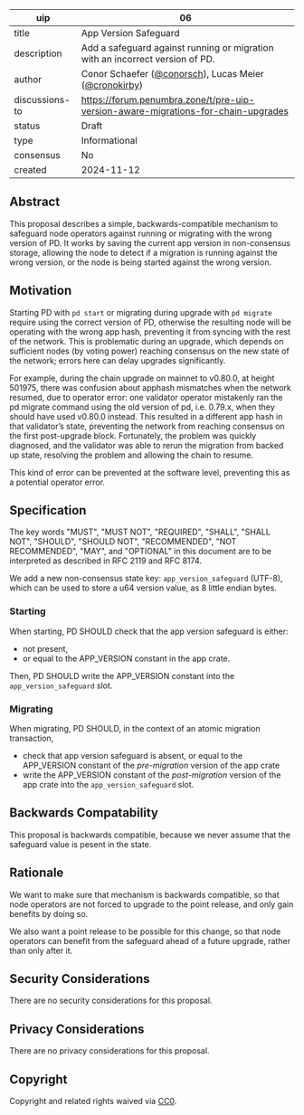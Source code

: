 | uip | 06 |
| - | - |
| title | App Version Safeguard |
| description | Add a safeguard against running or migration with an incorrect version of PD. |
| author | Conor Schaefer ([@conorsch](https://github.com/conorsch)), Lucas Meier ([@cronokirby](https://github.com/cronokirby)) |
| discussions-to | <https://forum.penumbra.zone/t/pre-uip-version-aware-migrations-for-chain-upgrades> |
| status | Draft |
| type | Informational |
| consensus | No |
| created | 2024-11-12 |


## Abstract

This proposal describes a simple, backwards-compatible mechanism to safeguard node operators
against running or migrating with the wrong version of PD.
It works by saving the current app version in non-consensus storage, allowing the node
to detect if a migration is running against the wrong version, or the node is being
started against the wrong version.

## Motivation

Starting PD with `pd start` or migrating during upgrade with `pd migrate` require using the
correct version of PD, otherwise the resulting node will be operating with the wrong app hash,
preventing it from syncing with the rest of the network.
This is problematic during an upgrade, which depends on sufficient nodes (by voting power)
reaching consensus on the new state of the network; errors here can delay upgrades
significantly.

For example, during the chain upgrade on mainnet to v0.80.0, at height 501975, there was confusion about apphash mismatches when the network resumed, due to operator error: one validator operator mistakenly ran the pd migrate command using the old version of pd, i.e. 0.79.x, when they should have used v0.80.0 instead.
This resulted in a different app hash in that validator’s state, preventing the network from reaching consensus on the first post-upgrade block.
Fortunately, the problem was quickly diagnosed, and the validator was able to rerun the migration from backed up state, resolving the problem and allowing the chain to resume.

This kind of error can be prevented at the software level, preventing this
as a potential operator error.

## Specification

The key words "MUST", "MUST NOT", "REQUIRED", "SHALL", "SHALL NOT", "SHOULD", "SHOULD NOT", "RECOMMENDED", "NOT RECOMMENDED", "MAY", and "OPTIONAL" in this document are to be interpreted as described in RFC 2119 and RFC 8174.

We add a new non-consensus state key: `app_version_safeguard` (UTF-8), which can be used
to store a u64 version value, as 8 little endian bytes.

### Starting

When starting, PD SHOULD check that the app version safeguard is either:
- not present,
- or equal to the APP_VERSION constant in the app crate.

Then, PD SHOULD write the APP_VERSION constant into the `app_version_safeguard` slot.

### Migrating

When migrating, PD SHOULD, in the context of an atomic migration transaction,
- check that app version safeguard is absent, or equal to the APP_VERSION constant of the *pre-migration* version of the app crate
- write the APP_VERSION constant of the *post-migration* version of the app crate into the `app_version_safeguard` slot.

## Backwards Compatability

This proposal is backwards compatible, because we never assume that the safeguard value is
pesent in the state.

## Rationale

We want to make sure that mechanism is backwards compatible, so that node operators
are not forced to upgrade to the point release, and only gain benefits by doing so.

We also want a point release to be possible for this change, so that node operators can benefit
from the safeguard ahead of a future upgrade, rather than only after it.

## Security Considerations

There are no security considerations for this proposal.

## Privacy Considerations

There are no privacy considerations for this proposal.

## Copyright

Copyright and related rights waived via [CC0](https://github.com/penumbra-zone/UIPs/blob/main/LICENSE).
